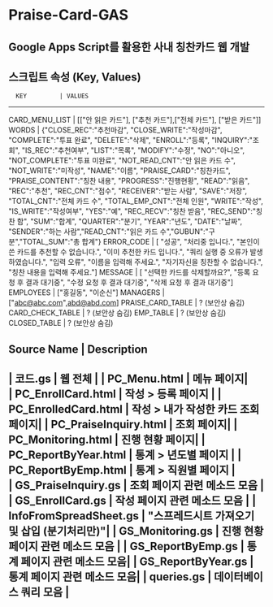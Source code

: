 # Praise-Card-GAS
Google Apps Script를 활용한 사내 칭찬카드 웹 개발
-----------------------------------------------------------------------------------------------------------------------

스크립트 속성 (Key, Values)
-----------------------------------------------------------------------------------------------------------------------
      KEY         | VALUES
-----------------------------------------------------------------------------------------------------------------------
CARD_MENU_LIST    | [["안 읽은 카드"], ["추천 카드"],["전체 카드"], ["받은 카드"]]
WORDS             | {"CLOSE_REC":"추천마감", "CLOSE_WRITE":"작성마감", "COMPLETE":"투표 완료", "DELETE":"삭제", "ENROLL":"등록", "INQUIRY":"조회", "IS_REC":"추천여부", "LIST":"목록", "MODIFY":"수정", "NO":"아니오", "NOT_COMPLETE":"투표 미완료", "NOT_READ_CNT":"안 읽은 카드 수", "NOT_WRITE":"미작성", "NAME":"이름", "PRAISE_CARD":"칭찬카드", "PRAISE_CONTENT":"칭찬 내용", "PROGRESS":"진행현황", "READ":"읽음", "REC":"추천", "REC_CNT":"점수", "RECEIVER":"받는 사람", "SAVE":"저장", "TOTAL_CNT":"전체 카드 수", "TOTAL_EMP_CNT":"전체 인원", "WRITE":"작성", "IS_WRITE":"작성여부", "YES":"예", "REC_RECV":"칭찬 받음", "REC_SEND":"칭찬 함", "SUM":"합계", "QUARTER":"분기", "YEAR":"년도", "DATE":"날짜", "SENDER":"하는 사람","READ_CNT":"읽은 카드 수","GUBUN":"구분","TOTAL_SUM":"총 합계"}
ERROR_CODE        | [ "성공", "처리중 입니다.", "본인이 쓴 카드를 추천할 수 없습니다.", "이미 추천한 카드 입니다.", "쿼리 실행 중 오류가 발생하였습니다.", "입력 오류", "이름을 입력해 주세요.", "자기자신을 칭찬할 수 없습니다.", "칭찬 내용을 입력해 주세요."]
MESSAGE           | [ "선택한 카드를 삭제할까요?", "등록 요청 후 결과 대기중", "수정 요청 후 결과 대기중", "삭제 요청 후 결과 대기중"]
EMPLOYEES         | ["홍길동", "이순신"]
MANAGERS          | ["abc@abc.com",abd@abd.com]
PRAISE_CARD_TABLE | ? (보안상 숨김)
CARD_CHECK_TABLE  |  ? (보안상 숨김)
EMP_TABLE         | ? (보안상 숨김)
CLOSED_TABLE      | ? (보안상 숨김)


Source Name             | Description
-------------------------------------------------------------------------
| 코드.gs	                |	웹 전체 	|
| PC_Menu.html	          | 메뉴 페이지|	                         
| PC_EnrollCard.html	    | 작성 > 등록 페이지	                   |
| PC_EnrolledCard.html    |	작성 > 내가 작성한 카드 조회 페이지|
| PC_PraiseInquiry.html	  | 조회 페이지|
| PC_Monitoring.html	    | 진행 현황 페이지|
| PC_ReportByYear.html	  | 통계 > 년도별 페이지		|
| PC_ReportByEmp.html	    | 통계 > 직원별 페이지	|	
| GS_PraiseInquiry.gs		  | 조회 페이지 관련 메소드 모음	|
| GS_EnrollCard.gs	      | 작성 페이지 관련 메소드 모음	|
| InfoFromSpreadSheet.gs  |	"스프레드시트 가져오기 및 삽입 (분기처리만)"|
| GS_Monitoring.gs	      | 진행 현황 페이지 관련 메소드 모음	|
| GS_ReportByEmp.gs 		  | 통계 페이지 관련 메소드 모음|
| GS_ReportByYear.gs      | 통계 페이지 관련 메소드 모음|
| queries.gs		          | 데이터베이스 쿼리 모음	|
-------------------------------------------------------------------------
